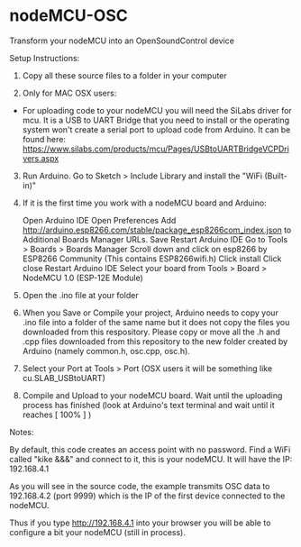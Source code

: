 # nodeMCU-OSC
Transform your nodeMCU into an OpenSoundControl device

Setup Instructions:

1) Copy all these source files to a folder in your computer

2) Only for MAC OSX users: 
- For uploading code to your nodeMCU you will need the SiLabs driver for mcu. It is a USB to UART Bridge that you need to install or the operating system won't create a serial port to upload code from Arduino. It can be found here: https://www.silabs.com/products/mcu/Pages/USBtoUARTBridgeVCPDrivers.aspx

3) Run Arduino. Go to Sketch > Include Library and install the "WiFi (Built-in)"

4) If it is the first time you work with a nodeMCU board and Arduino:

    Open Arduino IDE
    Open Preferences
    Add http://arduino.esp8266.com/stable/package_esp8266com_index.json to Additional Boards Manager URLs. 
    Save
    Restart Arduino IDE
    Go to Tools > Boards > Boards Manager
    Scroll down and click on esp8266 by ESP8266 Community (This contains ESP8266wifi.h)
    Click install
    Click close
    Restart Arduino IDE
    Select your board from Tools > Board > NodeMCU 1.0 (ESP-12E Module) 


5) Open the .ino file at your folder

6) When you Save or Compile your project, Arduino needs to copy your .ino file into a folder of the same name but it does not copy the files you downloaded from this respository. Please copy or move all the .h and .cpp files downloaded from this repository to the new folder created by Arduino (namely common.h, osc.cpp, osc.h). 

7) Select your Port at Tools > Port (OSX users it will be something like cu.SLAB_USBtoUART) 

8) Compile and Upload to your nodeMCU board. Wait until the uploading process has finished (look at Arduino's text terminal and wait until it reaches [ 100% ] )

Notes:

By default, this code creates an access point with no password. Find a  WiFi called "kike &&&" and connect to it, this is your nodeMCU. It will have the IP: 192.168.4.1

As you will see in the source code, the example transmits OSC data to 192.168.4.2 (port 9999) which is the IP of the first device connected to the nodeMCU. 

Thus if you type http://192.168.4.1 into your browser you will be able to configure a bit your nodeMCU (still in process). 


